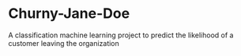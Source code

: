 # Churny-Jane-Doe
A classification machine learning project to predict the likelihood of a customer leaving the organization
